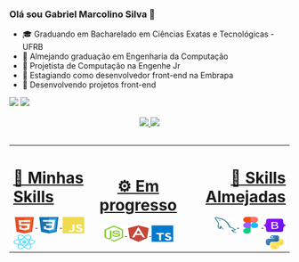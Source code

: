 ### Olá sou Gabriel Marcolino Silva 👋

<ul>
  <li> 🎓 Graduando em Bacharelado em Ciências Exatas e Tecnológicas - UFRB </li>
  <li> 🏹 Almejando graduação em Engenharia da Computação </li>
  <li> 🏢 Projetista de Computação na Engenhe Jr </li>
  <li> 💼 Estagiando como desenvolvedor front-end na Embrapa </li>
  <li> 🔭 Desenvolvendo projetos front-end </li>
</ul>

<div>
  <a href = "mailto:gabrielmarkolinosilva14@gmail.com"><img src="https://img.shields.io/badge/-Gmail-%23333?style=for-the-badge&logo=gmail&logoColor=white" target="_blank"></a>
  <a href="https://instagram.com/gabrielmarkolino" target="_blank"><img src="https://img.shields.io/badge/-Instagram-%23E4405F?style=for-the-badge&logo=instagram&logoColor=white" target="_blank"></a>
</div>

<br />
  <div align="center">
    <a href="https://github.com/Gabriel-MarcoSilva">
    <img height="180em" src="https://github-readme-stats.vercel.app/api/top-langs/?username=Gabriel-MarcoSilva&layout=compact&langs_count=7&theme=dark"/>
    <img height="180em" src="https://github-readme-stats.vercel.app/api?username=Gabriel-MarcoSilva&show_icons=true&theme=dark&include_all_commits=true&count_private=true"/>
 </div>
<br />


<table>
  <td width="500em">
     <h1>🚀 Minhas Skills</h1>
     <div>
        <img align="center" alt="HTML" height="30" width="40" src="https://raw.githubusercontent.com/devicons/devicon/master/icons/html5/html5-original.svg">
        <img align="center" alt="CSS" height="30" width="40" src="https://raw.githubusercontent.com/devicons/devicon/master/icons/css3/css3-original.svg">
        <img align="center" alt="Js" height="30" width="40" src="https://raw.githubusercontent.com/devicons/devicon/master/icons/javascript/javascript-plain.svg">
        <img align="center" alt="React" height="30" width="40" src="https://raw.githubusercontent.com/devicons/devicon/master/icons/react/react-original.svg">
    </div>

  </td>
  
  <td width="500em" align="center">
     <h1>⚙ Em progresso</h1>
     <div>
        <img align="center" alt="NodeJs" height="30" width="40" src="https://raw.githubusercontent.com/devicons/devicon/master/icons/nodejs/nodejs-original.svg">
        <img align="center" alt="AngularJS" height="30" width="40" src="https://raw.githubusercontent.com/devicons/devicon/master/icons/angularjs/angularjs-plain.svg">
        <img align="center" alt="Ts" height="30" width="40" src="https://raw.githubusercontent.com/devicons/devicon/master/icons/typescript/typescript-plain.svg">
    </div>

  </td>
  
  <td align="right" width="500em">
    <h1>🏹 Skills Almejadas</h1>
     <div>
        <img align="center" alt="MySql" height="30" width="40" src="https://raw.githubusercontent.com/devicons/devicon/master/icons/mysql/mysql-original.svg">
        <img align="center" alt="figma" height="30" width="40" src="https://raw.githubusercontent.com/devicons/devicon/master/icons/figma/figma-original.svg">
        <img align="center" alt="Bootstrap" height="30" width="40" src="https://raw.githubusercontent.com/devicons/devicon/master/icons/bootstrap/bootstrap-original.svg">
        <img align="center" alt="Python" height="30" width="40" src="https://raw.githubusercontent.com/devicons/devicon/master/icons/python/python-original.svg">
    </div>
    
  </td>
</table>

